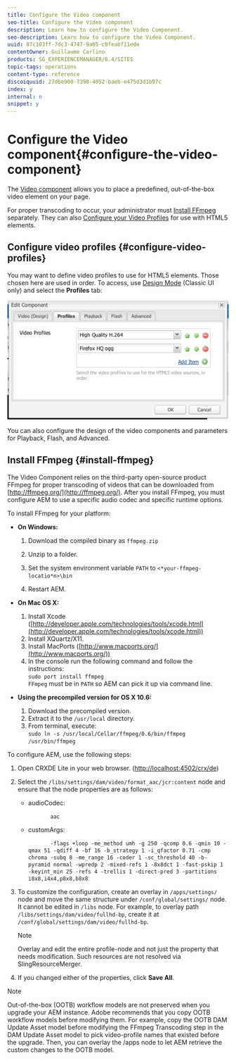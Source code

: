 ```yaml
---
title: Configure the Video component
seo-title: Configure the Video component
description: Learn how to configure the Video Component.
seo-description: Learn how to configure the Video Component.
uuid: 87c103ff-7dc3-4747-9a65-c0feabf11ede
contentOwner: Guillaume Carlino
products: SG_EXPERIENCEMANAGER/6.4/SITES
topic-tags: operations
content-type: reference
discoiquuid: 27d6e900-7398-4052-baeb-e475d3d1b97c
index: y
internal: n
snippet: y
---
```


# Configure the Video component{#configure-the-video-component}

The [Video component](../../../sites/authoring/using/default-components-foundation.md#video) allows you to place a predefined, out-of-the-box video element on your page.

For proper transcoding to occur, your administrator must [Install FFmpeg](#installingffmpeg) separately. They can also [Configure your Video Profiles](#configuringvideoprofiles) for use with HTML5 elements.

## Configure video profiles {#configure-video-profiles}

You may want to define video profiles to use for HTML5 elements. Those chosen here are used in order. To access, use [Design Mode](../../../sites/authoring/using/default-components-designmode.md) (Classic UI only) and select the **Profiles** tab:

![](assets/chlimage_1-370.png)

You can also configure the design of the video components and parameters for Playback, Flash, and Advanced.

## Install FFmpeg {#install-ffmpeg}

The Video Component relies on the third-party open-source product FFmpeg for proper transcoding of videos that can be downloaded from [http://ffmpeg.org/](http://ffmpeg.org/). After you install FFmpeg, you must configure AEM to use a specific audio codec and specific runtime options.

To install FFmpeg for your platform:

* **On Windows:**

    1. Download the compiled binary as `ffmpeg.zip`  
    
    1. Unzip to a folder.  
    1. Set the system environment variable `PATH` to `<*your-ffmpeg-locatio*n>\bin`  
    
    1. Restart AEM.

* **On Mac OS X:**

    1. Install Xcode ([http://developer.apple.com/technologies/tools/xcode.html](http://developer.apple.com/technologies/tools/xcode.html))
    1. Install XQuartz/X11.
    1. Install MacPorts ([http://www.macports.org/](http://www.macports.org/))
    1. In the console run the following command and follow the instructions:  
       `sudo port install ffmpeg`   
       `FFmpeg` must be in `PATH` so AEM can pick it up via command line.

* **Using the precompiled version for OS X 10.6:**

    1. Download the precompiled version.
    1. Extract it to the `/usr/local` directory.
    1. From terminal, execute:  
       `sudo ln -s /usr/local/Cellar/ffmpeg/0.6/bin/ffmpeg /usr/bin/ffmpeg`

To configure AEM, use the following steps:

1. Open CRXDE Lite in your web browser. ([http://localhost:4502/crx/de](http://localhost:4502/crx/de))
1. Select the `/libs/settings/dam/video/format_aac/jcr:content` node and ensure that the node properties are as follows:

    * audioCodec:     
    
      ```    
             aac
      ```    
    
    * customArgs:     
    
      ```    
             -flags +loop -me_method umh -g 250 -qcomp 0.6 -qmin 10 -qmax 51 -qdiff 4 -bf 16 -b_strategy 1 -i_qfactor 0.71 -cmp chroma -subq 8 -me_range 16 -coder 1 -sc_threshold 40 -b-pyramid normal -wpredp 2 -mixed-refs 1 -8x8dct 1 -fast-pskip 1 -keyint_min 25 -refs 4 -trellis 1 -direct-pred 3 -partitions i8x8,i4x4,p8x8,b8x8
      ```

1. To customize the configuration, create an overlay in `/apps/settings/` node and move the same structure under `/conf/global/settings/` node. It cannot be edited in `/libs` node. For example, to overlay path `/libs/settings/dam/video/fullhd-bp`, create it at `/conf/global/settings/dam/video/fullhd-bp`.

   >[!NOTE]
   >
   >Overlay and edit the entire profile-node and not just the property that needs modification. Such resources are not resolved via SlingResourceMerger.

1. If you changed either of the properties, click **Save All**.

>[!NOTE]
>
>Out-of-the-box (OOTB) workflow models are not preserved when you upgrade your AEM instance. Adobe recommends that you copy OOTB workflow models before modifying them. For example, copy the OOTB DAM Update Asset model before modifying the FFmpeg Transcoding step in the DAM Update Asset model to pick video-profile names that existed before the upgrade. Then, you can overlay the /apps node to let AEM retrieve the custom changes to the OOTB model.

